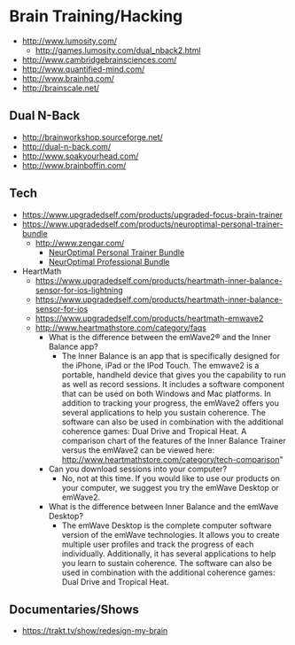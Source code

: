 # Brain Training/Hacking

* http://www.lumosity.com/
  * http://games.lumosity.com/dual_nback2.html
* http://www.cambridgebrainsciences.com/
* http://www.quantified-mind.com/
* http://www.brainhq.com/
* http://brainscale.net/

## Dual N-Back

* http://brainworkshop.sourceforge.net/
* http://dual-n-back.com/
* http://www.soakyourhead.com/
* http://www.brainboffin.com/

## Tech

* https://www.upgradedself.com/products/upgraded-focus-brain-trainer
* https://www.upgradedself.com/products/neuroptimal-personal-trainer-bundle
  * http://www.zengar.com/
    * [NeurOptimal Personal Trainer Bundle](http://www.zengar.com/store/index.php?route=product/product&path=60&product_id=51)
    * [NeurOptimal Professional Bundle](http://www.zengar.com/store/index.php?route=product/product&path=59&product_id=50)
* HeartMath
  * https://www.upgradedself.com/products/heartmath-inner-balance-sensor-for-ios-lightning
  * https://www.upgradedself.com/products/heartmath-inner-balance-sensor-for-ios
  * https://www.upgradedself.com/products/heartmath-emwave2
  * http://www.heartmathstore.com/category/faqs
    * What is the difference between the emWave2® and the Inner Balance app?
      * The Inner Balance is an app that is specifically designed for the iPhone, iPad or the IPod Touch. The emwave2 is a portable, handheld device that gives you the capability to run as well as record sessions. It includes a software component that can be used on both Windows and Mac platforms. In addition to tracking your progress, the emWave2 offers you several applications to help you sustain coherence. The software can also be used in combination with the additional coherence games: Dual Drive and Tropical Heat. A comparison chart of the features of the Inner Balance Trainer versus the emWave2 can be viewed here: http://www.heartmathstore.com/category/tech-comparison"
    * Can you download sessions into your computer?
      * No, not at this time. If you would like to use our products on your computer, we suggest you try the emWave Desktop or emWave2.
    * What is the difference between Inner Balance and the emWave Desktop?
      * The emWave Desktop is the complete computer software version of the emWave technologies. It allows you to create multiple user profiles and track the progress of each individually. Additionally, it has several applications to help you learn to sustain coherence. The software can also be used in combination with the additional coherence games: Dual Drive and Tropical Heat.

## Documentaries/Shows

* https://trakt.tv/show/redesign-my-brain
